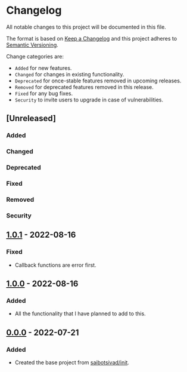 # Changelog

All notable changes to this project will be documented in this file.

The format is based on [Keep a Changelog](http://keepachangelog.com/en/1.0.0/)
and this project adheres to [Semantic Versioning](http://semver.org/spec/v2.0.0.html).

Change categories are:

* `Added` for new features.
* `Changed` for changes in existing functionality.
* `Deprecated` for once-stable features removed in upcoming releases.
* `Removed` for deprecated features removed in this release.
* `Fixed` for any bug fixes.
* `Security` to invite users to upgrade in case of vulnerabilities.

## [Unreleased]
### Added
### Changed
### Deprecated
### Fixed
### Removed
### Security

## [1.0.1](https://github.com/saibotsivad/ragu/compare/v1.0.0...v1.0.1) - 2022-08-16
### Fixed
- Callback functions are error first.

## [1.0.0](https://github.com/saibotsivad/ragu/compare/v0.0.0...v1.0.0) - 2022-08-16
### Added
- All the functionality that I have planned to add to this.

## [0.0.0](https://github.com/saibotsivad/ragu/tree/v0.0.0) - 2022-07-21
### Added
- Created the base project from [saibotsivad/init](https://github.com/saibotsivad/init).
